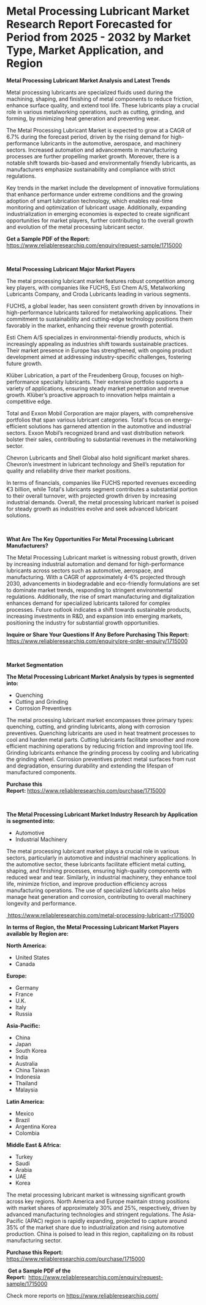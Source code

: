 <p><h1>Metal Processing Lubricant Market Research Report Forecasted for Period from 2025 -  2032 by Market Type, Market Application, and Region</h1></p><p><strong>Metal Processing Lubricant Market Analysis and Latest Trends</strong></p>
<p><p>Metal processing lubricants are specialized fluids used during the machining, shaping, and finishing of metal components to reduce friction, enhance surface quality, and extend tool life. These lubricants play a crucial role in various metalworking operations, such as cutting, grinding, and forming, by minimizing heat generation and preventing wear.</p><p>The Metal Processing Lubricant Market is expected to grow at a CAGR of 6.7% during the forecast period, driven by the rising demand for high-performance lubricants in the automotive, aerospace, and machinery sectors. Increased automation and advancements in manufacturing processes are further propelling market growth. Moreover, there is a notable shift towards bio-based and environmentally friendly lubricants, as manufacturers emphasize sustainability and compliance with strict regulations.</p><p>Key trends in the market include the development of innovative formulations that enhance performance under extreme conditions and the growing adoption of smart lubrication technology, which enables real-time monitoring and optimization of lubricant usage. Additionally, expanding industrialization in emerging economies is expected to create significant opportunities for market players, further contributing to the overall growth and evolution of the metal processing lubricant sector.</p></p>
<p><strong>Get a Sample PDF of the Report:&nbsp;</strong> <a href="https://www.reliableresearchiq.com/enquiry/request-sample/1715000?utm_campaign=1123&utm_medium=2&utm_source=Github&utm_content=ia&utm_term=11012025&utm_id=metal-processing-lubricant">https://www.reliableresearchiq.com/enquiry/request-sample/1715000</a></p>
<p>&nbsp;</p>
<p><strong>Metal Processing Lubricant Major Market Players</strong></p>
<p><p>The metal processing lubricant market features robust competition among key players, with companies like FUCHS, Esti Chem A/S, Metalworking Lubricants Company, and Croda Lubricants leading in various segments. </p><p>FUCHS, a global leader, has seen consistent growth driven by innovations in high-performance lubricants tailored for metalworking applications. Their commitment to sustainability and cutting-edge technology positions them favorably in the market, enhancing their revenue growth potential.</p><p>Esti Chem A/S specializes in environmental-friendly products, which is increasingly appealing as industries shift towards sustainable practices. Their market presence in Europe has strengthened, with ongoing product development aimed at addressing industry-specific challenges, fostering future growth.</p><p>Klüber Lubrication, a part of the Freudenberg Group, focuses on high-performance specialty lubricants. Their extensive portfolio supports a variety of applications, ensuring steady market penetration and revenue growth. Klüber’s proactive approach to innovation helps maintain a competitive edge.</p><p>Total and Exxon Mobil Corporation are major players, with comprehensive portfolios that span various lubricant categories. Total's focus on energy-efficient solutions has garnered attention in the automotive and industrial sectors. Exxon Mobil’s recognized brand and vast distribution network bolster their sales, contributing to substantial revenues in the metalworking sector.</p><p>Chevron Lubricants and Shell Global also hold significant market shares. Chevron’s investment in lubricant technology and Shell’s reputation for quality and reliability drive their market positions.</p><p>In terms of financials, companies like FUCHS reported revenues exceeding €3 billion, while Total's lubricants segment contributes a substantial portion to their overall turnover, with projected growth driven by increasing industrial demands. Overall, the metal processing lubricant market is poised for steady growth as industries evolve and seek advanced lubricant solutions.</p></p>
<p>&nbsp;</p>
<p><strong>What Are The Key Opportunities For Metal Processing Lubricant Manufacturers?</strong></p>
<p><p>The Metal Processing Lubricant market is witnessing robust growth, driven by increasing industrial automation and demand for high-performance lubricants across sectors such as automotive, aerospace, and manufacturing. With a CAGR of approximately 4-6% projected through 2030, advancements in biodegradable and eco-friendly formulations are set to dominate market trends, responding to stringent environmental regulations. Additionally, the rise of smart manufacturing and digitalization enhances demand for specialized lubricants tailored for complex processes. Future outlook indicates a shift towards sustainable products, increasing investments in R&D, and expansion into emerging markets, positioning the industry for substantial growth opportunities.</p></p>
<p><strong>Inquire or Share Your Questions If Any Before Purchasing This Report:</strong> <a href="https://www.reliableresearchiq.com/enquiry/pre-order-enquiry/1715000?utm_campaign=1123&utm_medium=2&utm_source=Github&utm_content=ia&utm_term=11012025&utm_id=metal-processing-lubricant">https://www.reliableresearchiq.com/enquiry/pre-order-enquiry/1715000</a></p>
<p>&nbsp;</p>
<p><strong>Market Segmentation</strong></p>
<p><strong>The Metal Processing Lubricant Market Analysis by types is segmented into:</strong></p>
<p><ul><li>Quenching</li><li>Cutting and Grinding</li><li>Corrosion Preventives</li></ul></p>
<p><p>The metal processing lubricant market encompasses three primary types: quenching, cutting, and grinding lubricants, along with corrosion preventives. Quenching lubricants are used in heat treatment processes to cool and harden metal parts. Cutting lubricants facilitate smoother and more efficient machining operations by reducing friction and improving tool life. Grinding lubricants enhance the grinding process by cooling and lubricating the grinding wheel. Corrosion preventives protect metal surfaces from rust and degradation, ensuring durability and extending the lifespan of manufactured components.</p></p>
<p><strong>Purchase this Report:&nbsp;</strong><a href="https://www.reliableresearchiq.com/purchase/1715000?utm_campaign=1123&utm_medium=2&utm_source=Github&utm_content=ia&utm_term=11012025&utm_id=metal-processing-lubricant">https://www.reliableresearchiq.com/purchase/1715000</a></p>
<p>&nbsp;</p>
<p><strong>The Metal Processing Lubricant Market Industry Research by Application is segmented into:</strong></p>
<p><ul><li>Automotive</li><li>Industrial Machinery</li></ul></p>
<p><p>The metal processing lubricant market plays a crucial role in various sectors, particularly in automotive and industrial machinery applications. In the automotive sector, these lubricants facilitate efficient metal cutting, shaping, and finishing processes, ensuring high-quality components with reduced wear and tear. Similarly, in industrial machinery, they enhance tool life, minimize friction, and improve production efficiency across manufacturing operations. The use of specialized lubricants also helps manage heat generation and corrosion, contributing to overall machinery longevity and performance.</p></p>
<p><a href="https://www.reliableresearchiq.com/metal-processing-lubricant-r1715000?utm_campaign=1123&utm_medium=2&utm_source=Github&utm_content=ia&utm_term=11012025&utm_id=metal-processing-lubricant">&nbsp;https://www.reliableresearchiq.com/metal-processing-lubricant-r1715000</a></p>
<p><strong>In terms of Region, the Metal Processing Lubricant Market Players available by Region are:</strong></p>
<p>
    <p> <strong> North America: </strong>
        <ul>
            <li>United States</li>
            <li>Canada</li>
        </ul>
        </p> 
    <p> <strong> Europe: </strong>
        <ul>
            <li>Germany</li>
            <li>France</li>
            <li>U.K.</li>
            <li>Italy</li>
            <li>Russia</li>
        </ul>
        </p> 
    <p> <strong> Asia-Pacific: </strong>
        <ul>
            <li>China</li>
            <li>Japan</li>
            <li>South Korea</li>
            <li>India</li>
            <li>Australia</li>
            <li>China Taiwan</li>
            <li>Indonesia</li>
            <li>Thailand</li>
            <li>Malaysia</li>
        </ul>
        </p> 
    <p> <strong> Latin America: </strong>
        <ul>
            <li>Mexico</li>
            <li>Brazil</li>
            <li>Argentina Korea</li>
            <li>Colombia</li>
        </ul>
        </p> 
    <p> <strong> Middle East & Africa: </strong>
        <ul>
            <li>Turkey</li>
            <li>Saudi</li>
            <li>Arabia</li>
            <li>UAE</li>
            <li>Korea</li>
        </ul>
    </p>
    </p>
<p><p>The metal processing lubricant market is witnessing significant growth across key regions. North America and Europe maintain strong positions with market shares of approximately 30% and 25%, respectively, driven by advanced manufacturing technologies and stringent regulations. The Asia-Pacific (APAC) region is rapidly expanding, projected to capture around 35% of the market share due to industrialization and rising automotive production. China is poised to lead in this region, capitalizing on its robust manufacturing sector.</p></p>
<p><strong>Purchase this Report: </strong><a href="https://www.reliableresearchiq.com/purchase/1715000?utm_campaign=1123&utm_medium=2&utm_source=Github&utm_content=ia&utm_term=11012025&utm_id=metal-processing-lubricant">https://www.reliableresearchiq.com/purchase/1715000</a></p>
<p>&nbsp;<strong>Get a Sample PDF of the Report:&nbsp;&nbsp;</strong><a href="https://www.reliableresearchiq.com/enquiry/request-sample/1715000?utm_campaign=1123&utm_medium=2&utm_source=Github&utm_content=ia&utm_term=11012025&utm_id=metal-processing-lubricant">https://www.reliableresearchiq.com/enquiry/request-sample/1715000</a></p>
<p><strong></strong></p>
<p>Check more reports on <a href="https://www.reliableresearchiq.com/?utm_campaign=1123&utm_medium=2&utm_source=Github&utm_content=ia&utm_term=11012025&utm_id=metal-processing-lubricant">https://www.reliableresearchiq.com/</a></p>